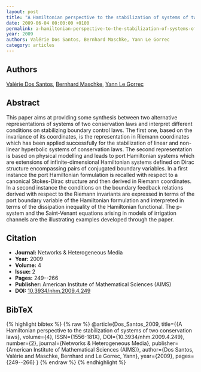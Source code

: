 ```yaml
---
layout: post
title: "A Hamiltonian perspective to the stabilization of systems of two conservation laws"
date: 2009-06-04 00:00:00 +0100
permalink: a-hamiltonian-perspective-to-the-stabilization-of-systems-of-two-conservation-laws
year: 2009
authors: Valérie Dos Santos, Bernhard Maschke, Yann Le Gorrec
category: articles
---
```

 
## Authors
[Valérie Dos Santos](authors/valerie-dos-santos), [Bernhard Maschke](authors/bernhard-maschke), [Yann Le Gorrec](authors/yann-le-gorrec)
 
## Abstract
This paper aims at providing some synthesis between two alternative representations of systems of two conservation laws and interpret different conditions on stabilizing boundary control laws. The first one, based on the invariance of its coordinates, is the representation in Riemann coordinates which has been applied successfully for the stabilization of linear and non-linear hyperbolic systems of conservation laws. The second representation is based on physical modelling and leads to port Hamiltonian systems which are extensions of infinite-dimensional Hamiltonian systems defined on Dirac structure encompassing pairs of conjugated boundary variables. In a first instance the port Hamiltonian formulation is recalled with respect to a canonical Stokes-Dirac structure and then derived in Riemann coordinates. In a second instance the conditions on the boundary feedback relations derived with respect to the Riemann invariants are expressed in terms of the port boundary variable of the Hamiltonian formulation and interpreted in terms of the dissipation inequality of the Hamiltonian functional. The p-system and the Saint-Venant equations arising in models of irrigation channels are the illustrating examples developed through the paper.
 
## Citation
- **Journal:** Networks &amp; Heterogeneous Media
- **Year:** 2009
- **Volume:** 4
- **Issue:** 2
- **Pages:** 249--266
- **Publisher:** American Institute of Mathematical Sciences (AIMS)
- **DOI:** [10.3934/nhm.2009.4.249](https://doi.org/10.3934/nhm.2009.4.249)
 
## BibTeX
{% highlight bibtex %}
{% raw %}
@article{Dos_Santos_2009,
  title={{A Hamiltonian perspective to the
stabilization of systems of two conservation laws},
  volume={4},
  ISSN={1556-181X},
  DOI={10.3934/nhm.2009.4.249},
  number={2},
  journal={Networks &amp; Heterogeneous Media},
  publisher={American Institute of Mathematical Sciences (AIMS)},
  author={Dos Santos, Valérie and Maschke, Bernhard and Le Gorrec, Yann},
  year={2009},
  pages={249--266}
}
{% endraw %}
{% endhighlight %}
 
